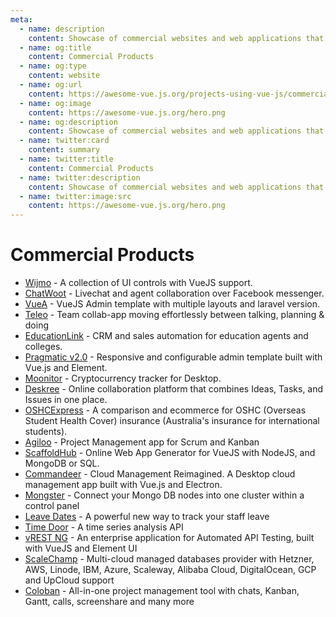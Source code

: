```yaml
---
meta:
  - name: description
    content: Showcase of commercial websites and web applications that use Vue.js
  - name: og:title
    content: Commercial Products
  - name: og:type
    content: website
  - name: og:url
    content: https://awesome-vue.js.org/projects-using-vue-js/commercial-products.html
  - name: og:image
    content: https://awesome-vue.js.org/hero.png
  - name: og:description
    content: Showcase of commercial websites and web applications that use Vue.js
  - name: twitter:card
    content: summary
  - name: twitter:title
    content: Commercial Products
  - name: twitter:description
    content: Showcase of commercial websites and web applications that use Vue.js
  - name: twitter:image:src
    content: https://awesome-vue.js.org/hero.png
---
```


# Commercial Products

- [Wijmo](https://wijmo.com/products/wijmo-5/) - A collection of UI controls with VueJS support.
- [ChatWoot](https://www.chatwoot.com/) - Livechat and agent collaboration over Facebook messenger.
- [VueA](https://themeforest.net/item/vuejs-laravel-admin-template/20119122?ref=jyostna&utm_source=awesome-vue.js.org) - VueJS Admin template with multiple layouts and laravel version.
- [Teleo](https://www.teleo.co/?utm_source=awesome-vue.js.org) - Team collab-app moving effortlessly between talking, planning & doing
- [EducationLink](https://geteducation.link/?utm_source=awesome-vue.js.org) - CRM and sales automation for education agents and colleges.
- [Pragmatic v2.0](https://1.envato.market/LYWqL) - Responsive and configurable admin template built with Vue.js and Element.
- [Moonitor](https://moonitor.io/) - Cryptocurrency tracker for Desktop.
- [Deskree](https://deskree.com/) - Online collaboration platform that combines Ideas, Tasks, and Issues in one place.
- [OSHCExpress](https://oshcexpress.com/?utm_source=awesome-vue.js.org) - A comparison and ecommerce for OSHC (Overseas Student Health Cover) insurance (Australia's insurance for international students).
- [Agiloo](https://www.agiloo.com) - Project Management app for Scrum and Kanban
- [ScaffoldHub](https://www.scaffoldhub.io) - Online Web App Generator for VueJS with NodeJS, and MongoDB or SQL.
- [Commandeer](https://getcommandeer.com) - Cloud Management Reimagined. A Desktop cloud management app built with Vue.js and Electron.
- [Mongster](https://github.com/mallgroup/mal-mongster) - Connect your Mongo DB nodes into one cluster within a control panel
- [Leave Dates](https://leavedates.com) - A powerful new way to track your staff leave
- [Time Door](https://timedoor.io) - A time series analysis API
- [vREST NG](https://ng.vrest.io) - An enterprise application for Automated API Testing, built with VueJS and Element UI
- [ScaleChamp](https://www.scalechamp.com) - Multi-cloud managed databases provider with Hetzner, AWS, Linode, IBM, Azure, Scaleway, Alibaba Cloud, DigitalOcean, GCP and UpCloud support
- [Coloban](https://www.coloban.com) - All-in-one project management tool with chats, Kanban, Gantt, calls, screenshare and many more
